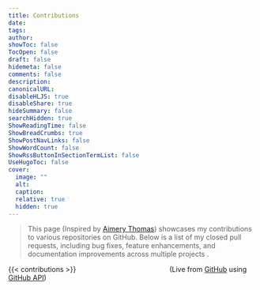 ```yaml
---
title: Contributions
date: 
tags:
author: 
showToc: false
TocOpen: false
draft: false
hidemeta: false
comments: false
description: 
canonicalURL: 
disableHLJS: true
disableShare: true
hideSummary: false
searchHidden: true
ShowReadingTime: false
ShowBreadCrumbs: true
ShowPostNavLinks: false
ShowWordCount: false
ShowRssButtonInSectionTermList: false
UseHugoToc: false
cover:
  image: ""
  alt: 
  caption: 
  relative: true
  hidden: true
---
```



> This page (Inspired by [Aimery Thomas](https://athsharepoint.com/)) showcases my contributions to various repositories on GitHub. Below is a list of my closed pull requests, including bug fixes, feature enhancements, and documentation improvements across multiple projects .

{{< contributions >}}
    &nbsp;&nbsp;&nbsp;&nbsp;&nbsp;&nbsp;&nbsp;&nbsp;&nbsp;&nbsp;&nbsp;&nbsp;&nbsp;&nbsp;&nbsp;&nbsp;&nbsp;&nbsp;&nbsp;&nbsp;&nbsp;&nbsp;&nbsp;&nbsp;&nbsp;&nbsp;&nbsp;&nbsp;&nbsp;&nbsp;&nbsp;&nbsp;&nbsp;&nbsp;&nbsp;&nbsp;&nbsp;&nbsp;&nbsp;&nbsp;&nbsp;&nbsp;&nbsp;&nbsp;&nbsp;&nbsp;&nbsp;(Live from [GitHub](https://github.com/nirav-raval) using [GitHub API](https://docs.github.com/en/rest/about-the-rest-api/about-the-rest-api?apiVersion=2022-11-28))